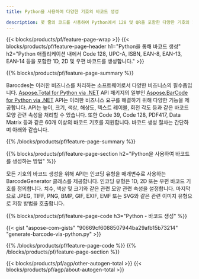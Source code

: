 ```yaml
---
title: Python을 사용하여 다양한 기호의 바코드 생성 

description: 몇 줄의 코드를 사용하여 Python에서 128 및 QR을 포함한 다양한 기호의 1D, 2D 및 우편 바코드 이미지 생성 
---
```


{{< blocks/products/pf/feature-page-wrap >}}
{{< blocks/products/pf/feature-page-header h1="Python을 통해 바코드 생성" h2="Python 애플리케이션 내에서 Code 128, UPC-A, ISBN, EAN-8, EAN-13, EAN-14 등을 포함한 1D, 2D 및 우편 바코드를 생성합니다." >}}

{{% blocks/products/pf/feature-page-summary %}}

Barocdes는 이러한 비즈니스를 처리하는 소프트웨어로서 다양한 비즈니스의 필수품입니다. [Aspose.Total for Python via .NET](https://products.aspose.com/total/python-net/) API 패키지의 일부인 [Aspose.BarCode for Python via .NET](https://products.aspose.com/barcode/python-net/) API는 이러한 비즈니스 요구를 해결하기 위해 다양한 기능을 제공합니다. API는 높이, 크기, 색상, 해상도, 텍스트 레이블, 회전 각도 등과 같은 바코드 모양 관련 속성을 처리할 수 있습니다. 또한 Code 39, Code 128, PDF417, Data Matrix 등과 같은 60개 이상의 바코드 기호를 지원합니다. 바코드 생성 절차는 간단하며 아래와 같습니다.

{{% /blocks/products/pf/feature-page-summary  %}}

{{% blocks/products/pf/feature-page-section  h2="Python을 사용하여 바코드를 생성하는 방법" %}}

모든 기호의 바코드 생성을 위해 API는 인코딩 유형을 매개변수로 사용하는 BarcodeGenerator 클래스를 제공합니다. 인코딩 유형은 1D, 2D 또는 우편 바코드 기호를 정의합니다. 치수, 색상 및 크기와 같은 관련 모양 관련 속성을 설정합니다. 마지막으로 JPEG, TIFF, PNG, BMP, GIF, EXIF, EMF 또는 SVG와 같은 관련 이미지 유형으로 저장 방법을 호출합니다.

{{% blocks/products/pf/feature-page-code h3="Python - 바코드 생성" %}}

{{< gist "aspose-com-gists" "90669cf6088507944ba29afb15b73214" "generate-barcode-via-python.py" >}}

{{% /blocks/products/pf/feature-page-code  %}}
{{% /blocks/products/pf/feature-page-section %}}

{{< blocks/products/pf/agp/other-autogen-total >}}
{{< blocks/products/pf/agp/about-autogen-total >}}